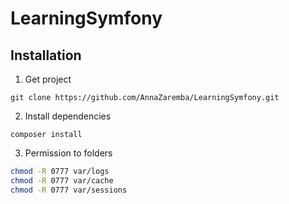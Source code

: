 LearningSymfony
===============

Installation
------------

1. Get project
```
git clone https://github.com/AnnaZaremba/LearningSymfony.git
```
2. Install dependencies
```
composer install
```
3. Permission to folders
```bash
chmod -R 0777 var/logs
chmod -R 0777 var/cache
chmod -R 0777 var/sessions
```
